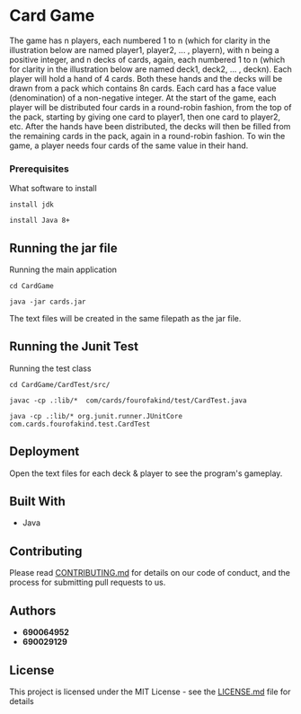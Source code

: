 # Card Game
The game has n players, each numbered 1 to n (which for clarity in the illustration below are named player1, player2, ... , playern), with n being a positive integer, and n decks of cards, again, each numbered 1 to n (which for clarity in the illustration below are named deck1, deck2, ... , deckn). Each player will hold a hand of 4 cards. Both these hands and the decks will be drawn from a pack which contains 8n cards. Each card has a face value (denomination) of a non-negative integer.
At the start of the game, each player will be distributed four cards in a round-robin fashion, from the top of the pack, starting by giving one card to player1, then one card to player2, etc. After the hands have been distributed, the decks will then be filled from the remaining cards in the pack, again in a round-robin fashion.
To win the game, a player needs four cards of the same value in their hand.

### Prerequisites
What software to install

```
install jdk
```
```
install Java 8+
```

## Running the jar file
Running the main application
```
cd CardGame
```
```
java -jar cards.jar
```
The text files will be created in the same filepath as the jar file.

## Running the Junit Test
Running the test class
```
cd CardGame/CardTest/src/
```
```
javac -cp .:lib/*  com/cards/fourofakind/test/CardTest.java 
```
```
java -cp .:lib/* org.junit.runner.JUnitCore com.cards.fourofakind.test.CardTest
```

## Deployment
Open the text files for each deck & player to see the program's gameplay.

## Built With
* Java

## Contributing
Please read [CONTRIBUTING.md](https://gist.github.com/PurpleBooth/b24679402957c63ec426) for details on our code of conduct, and the process for submitting pull requests to us.


## Authors
* **690064952**
* **690029129**

## License
This project is licensed under the MIT License - see the [LICENSE.md](LICENSE.md) file for details
